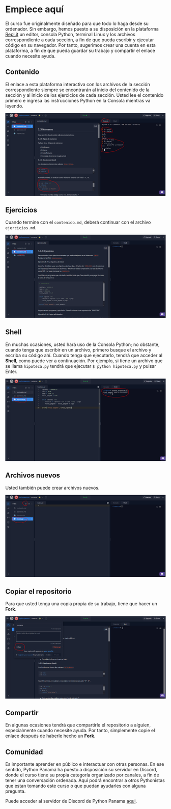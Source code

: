 # Empiece aquí

El curso fue originalmente diseñado para que todo lo haga desde su ordenador. Sin embargo, hemos puesto a su disposición en la plataforma [Repl.it](https://repl.it/) un editor, consola Python, terminal Linux y los archivos correspondiente a cada sección, a fin de que pueda escribir y ejecutar código en su navegador. Por tanto, sugerimos crear una cuenta en esta plataforma, a fin de que pueda guardar su trabajo y compartir el enlace cuando necesite ayuda.

## Contenido

El enlace a esta plataforma interactiva con los archivos de la sección correspondiente siempre se encontrarán al inicio del contenido de la sección y al inicio de los ejercicios de cada sección. Usted lee el contenido primero e ingresa las instrucciones Python en la Consola mientras va leyendo.

![1](img/1.png)

## Ejercicios

Cuando termine con el `contenido.md`, deberá continuar con el archivo `ejercicios.md`.

![2](img/2.png)

## Shell
En muchas ocasiones, usted hará uso de la Consola Python; no obstante, cuando tenga que escribir en un archivo, primero busque el archivo y escriba su código ahí. Cuando tenga que ejecutarlo, tendrá que acceder al **Shell**, como puede ver a continuación. Por ejemplo, si tiene un archivo que se llama `hipoteca.py` tendrá que ejecutar `$ python hipoteca.py` y pulsar Enter.

![3](img/3.png)

## Archivos nuevos

Usted también puede crear archivos nuevos.

![4](img/4.png)

## Copiar el repositorio

Para que usted tenga una copia propia de su trabajo, tiene que hacer un **Fork**.

![5](img/5.png)

## Compartir

En algunas ocasiones tendrá que compartirle el repositorio a alguien, especialmente cuando necesite ayuda. Por tanto, simplemente copie el enlace después de haberle hecho un **Fork**.

## Comunidad

Es importante aprender en público e interactuar con otras personas. En ese sentido, Python Panamá ha puesto a disposición su servidor en Discord, donde el curso tiene su propia categoría organizado por canales, a fin de tener una conversación ordenada. Aquí podrá encontrar a otros Pythonistas que estan tomando este curso o que puedan ayudarles con alguna pregunta.

Puede acceder al servidor de Discord de Python Panama [aqui](https://discord.gg/pR4Qkusugs).